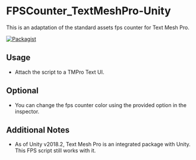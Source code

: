# FPSCounter_TextMeshPro-Unity
This is an adaptation of the standard assets fps counter for Text Mesh Pro.

[![Packagist](https://img.shields.io/badge/License-MIT-blue.svg)](https://github.com/DuckBoss/FPSCounter_TextMeshPro-Unity/blob/master/LICENSE)

## Usage
- Attach the script to a TMPro Text UI.

## Optional
- You can change the fps counter color using the provided option in the inspector.

## Additional Notes
- As of Unity v2018.2, Text Mesh Pro is an integrated package with Unity. This FPS script still works with it.
